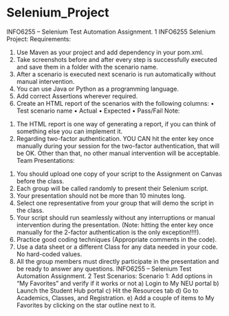 # Selenium_Project


INFO6255 – Selenium Test Automation Assignment.
1
INFO6255 Selenium Project:
Requirements:
1. Use Maven as your project and add dependency in your pom.xml.
2. Take screenshots before and after every step is successfully executed and save them in a folder with
the scenario name.
3. After a scenario is executed next scenario is run automatically without manual intervention.
4. You can use Java or Python as a programming language.
5. Add correct Assertions wherever required.
6. Create an HTML report of the scenarios with the following columns:
• Test scenario name
• Actual
• Expected
• Pass/Fail
Note:
1) The HTML report is one way of generating a report, if you can think of something else you can
implement it.
2) Regarding two-factor authentication. YOU CAN hit the enter key once manually during your
session for the two-factor authentication, that will be OK. Other than that, no other manual
intervention will be acceptable.
Team Presentations:
1. You should upload one copy of your script to the Assignment on Canvas before the class.
2. Each group will be called randomly to present their Selenium script.
3. Your presentation should not be more than 10 minutes long.
4. Select one representative from your group that will demo the script in the class.
5. Your script should run seamlessly without any interruptions or manual intervention during the
presentation. (Note: hitting the enter key once manually for the 2-factor authentication is the
only exception!!!!).
6. Practice good coding techniques (Appropriate comments in the code).
7. Use a data sheet or a different Class for any data needed in your code. No hard-coded values.
8. All the group members must directly participate in the presentation and be ready to answer any
questions.
INFO6255 – Selenium Test Automation Assignment.
2
Test Scenarios:
Scenario 1: Add options in “My Favorites” and verify if it works or not
a) Login to My NEU portal
b) Launch the Student Hub portal
c) Hit the Resources tab
d) Go to Academics, Classes, and Registration.
e) Add a couple of items to My Favorites by clicking on the star outline next to it.
